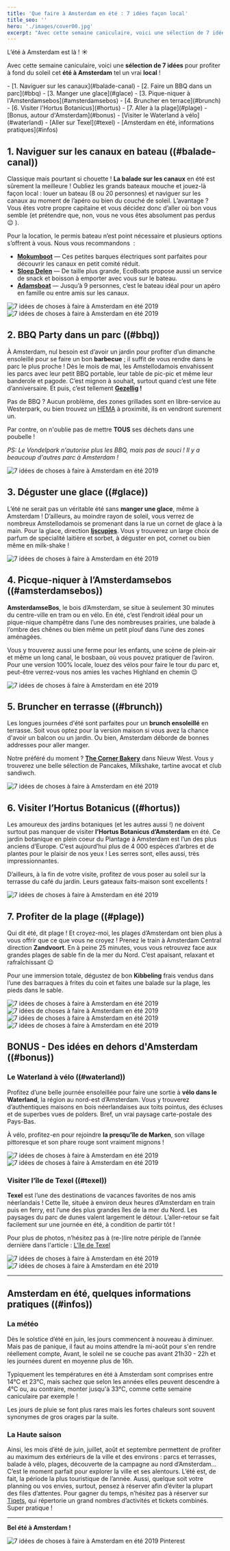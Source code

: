 ```yaml
---
title: 'Que faire à Amsterdam en été : 7 idées façon local'
title_seo: ''
hero: './images/cover00.jpg'
excerpt: "Avec cette semaine caniculaire, voici une sélection de 7 idées pour profiter à fond du soleil cet été à Amsterdam tel un vrai local ! "
---
```



L’été à Amsterdam est là ! ☀️

Avec cette semaine caniculaire, voici une **sélection de 7 idées** pour profiter à fond du soleil cet **été à Amsterdam** tel un vrai **local** ! 

<toc>
- [1. Naviguer sur les canaux](#balade-canal)
- [2. Faire un BBQ dans un parc](#bbq)
- [3. Manger une glace](#glace)
- [3. Pique-niquer à l'Amsterdamsebos](#amsterdamsebos)
- [4. Bruncher en terrace](#brunch)
- [6. Visiter l'Hortus Botanicus](#hortus)
- [7. Aller à la plage](#plage)
- [Bonus, autour d'Amsterdam](#bonus)
    - [Visiter le Waterland à vélo](#waterland)
    - [Aller sur Texel](#texel)
- [Amsterdam en été, informations pratiques](#infos)
</toc>


## 1.  Naviguer sur les canaux en bateau ((#balade-canal))
Classique mais pourtant si chouette ! **La balade sur les canaux** en été est sûrement la meilleure ! Oubliez les grands bateaux mouche et jouez-là façon local : louer un bateau (8 ou 20 personnes) et naviguer sur les canaux au moment de l’apéro ou bien du couché de soleil. L’avantage ? Vous êtes votre propre capitaine et vous décidez donc d’aller où bon vous semble (et prétendre que, non, vous ne vous êtes absolument pas perdus 😉 ).

Pour la location, le permis bateau n’est point nécessaire et plusieurs options s’offrent à vous. Nous vous recommandons  :
* **[Mokumboot](https://mokumbootverhuur.nl/en/)** — Ces petites barques électriques sont parfaites pour découvrir les canaux en petit comité réduit.
* **[Sloep Delen](https://sloepdelen.nl/en/)** — De taille plus grande, EcoBoats propose aussi un service de snack et boisson à emporter avec vous sur le bateau.
* **[Adamsboat](https://adamsboats.com/en/)** — Jusqu’à 9 personnes, c’est le bateau idéal pour un apéro en famille ou entre amis sur les canaux.

<gallery>
<img alt="7 idées de choses à faire à Amsterdam en été 2019" src="./images/bateau-canal-01.jpg">
<img alt="7 idées de choses à faire à Amsterdam en été 2019" src="./images/bateau-canal-02.jpg">
</gallery>


## 2. BBQ Party dans un parc ((#bbq))
À Amsterdam, nul besoin est d’avoir un jardin pour profiter d’un dimanche ensoleillé pour se faire un bon **barbecue** ; il suffit de vous rendre dans le parc le plus proche ! Dès le mois de mai, les Amstellodamois envahissent les parcs avec leur petit BBQ portable, leur table de pic-pic et même leur banderole et pagode. C’est mignon à souhait, surtout quand c’est une fête d’anniversaire.
Et puis, c’est tellement **[Gezellig](/gezellig/) !**  

Pas de BBQ ? Aucun problème, des zones grillades sont en libre-service au Westerpark, ou bien trouvez un [HEMA](https://www.hema.nl/) à proximité, ils en vendront surement un.

Par contre, on n'oublie pas de mettre **TOUS** ses déchets dans une poubelle !

_PS: Le Vondelpark n'autorise plus les BBQ, mais pas de souci ! Il y a beaucoup d'autres parc à Amsterdam !_

<img alt="7 idées de choses à faire à Amsterdam en été 2019" src="./images/bbq.jpg">


## 3. Déguster une glace ((#glace))
L’été ne serait pas un véritable été sans **manger une glace**, même à Amsterdam ! D’ailleurs, au moindre rayon de soleil, vous verrez de nombreux Amstellodamois se promenant dans la rue un cornet de glace à la main. Pour la glace, direction **[Ijscupjes](https://www.ijscuypje.nl/)**. Vous y trouverez un large choix de parfum de spécialité laitière et sorbet, à déguster en pot, cornet ou bien même en milk-shake !

<img alt="7 idées de choses à faire à Amsterdam en été 2019" src="./images/glace.jpg">

## 4. Picque-niquer à l’Amsterdamsebos ((#amsterdamsebos))
**AmsterdamseBos**, le bois d’Amsterdam, se situe à seulement 30 minutes du centre-ville en tram ou en vélo. En été, c’est l’endroit idéal pour un pique-nique champêtre dans l’une des nombreuses prairies, une balade à l’ombre des chênes ou bien même un petit plouf dans l’une des zones aménagées.

Vous y trouverez aussi une ferme pour les enfants, une scène de plein-air et même un long canal, le bosbaan, où vous pouvez pratiquer de l’aviron. Pour une version 100% locale, louez des vélos pour faire le tour du parc et, peut-être verrez-vous nos amies les vaches Highland en chemin 😉 

<img alt="7 idées de choses à faire à Amsterdam en été 2019" src="./images/amsterdamsebos-01.jpg">


## 5. Bruncher en terrasse  ((#brunch))
Les longues journées d'été sont parfaites pour un **brunch ensoleillé** en terrasse. Soit vous optez pour la version maison si vous avez la chance d'avoir un balcon ou un jardin. Ou bien, Amsterdam déborde de bonnes addresses pour aller manger.

Notre préféré du moment ? **[The Corner Bakery](https://www.cornerbakeryamsterdam.com/)** dans Nieuw West. Vous y trouverez une belle sélection de Pancakes, Milkshake, tartine avocat et club sandiwch. 

<img alt="7 idées de choses à faire à Amsterdam en été 2019" src="./images/brunch.jpg">


## 6. Visiter l’Hortus Botanicus ((#hortus))
Les amoureux des jardins botaniques (et les autres aussi !) ne doivent surtout pas manquer de visiter **l’Hortus Botanicus d’Amsterdam** en été. Ce jardin botanique en plein coeur du Plantage à Amsterdam est l’un des plus anciens d’Europe. C’est aujourd’hui plus de 4 000 espèces d’arbres et de plantes pour le plaisir de nos yeux ! Les serres sont, elles aussi, très impressionnantes. 

D’ailleurs, à la fin de votre visite, profitez de vous poser au soleil sur la terrasse du café du jardin. Leurs gateaux faits-maison sont excellents !

<img alt="7 idées de choses à faire à Amsterdam en été 2019" src="./images/hortus-02.jpg">


## 7. Profiter de la plage ((#plage))
Qui dit été, dit plage ! Et croyez-moi, les plages d’Amsterdam ont bien plus à vous offrir que ce que vous ne croyez ! Prenez le train à Amsterdam Central direction **Zandvoort**. En à peine 25 minutes, vous vous retrouvez face aux grandes plages de sable fin de la mer du Nord. C’est apaisant, relaxant et rafraîchissant 😉

Pour une immersion totale, dégustez de bon **Kibbeling** frais vendus dans l’une des barraques à frites du coin et faites une balade sur la plage, les pieds dans le sable.

<gallery>
<img alt="7 idées de choses à faire à Amsterdam en été 2019" src="./images/bloemendaal-aan-zee-01.jpg">
<img alt="7 idées de choses à faire à Amsterdam en été 2019" src="./images/bloemendaal-aan-zee-02.jpg">
<img alt="7 idées de choses à faire à Amsterdam en été 2019" src="./images/bloemendaal-aan-zee-04.jpg">
<img alt="7 idées de choses à faire à Amsterdam en été 2019" src="./images/bloemendaal-aan-zee-05.jpg">
</gallery>

## BONUS - Des idées en dehors d'Amsterdam ((#bonus))

### Le Waterland à vélo ((#waterland))
Profitez d’une belle journée ensoleillée pour faire une sortie à **vélo dans le Waterland**, la région au nord-est d’Amsterdam. Vous y trouverez d’authentiques maisons en bois néerlandaises aux toits pointus, des écluses et de superbes vues de polders. Bref, un vrai paysage carte-postale des Pays-Bas.

À vélo, profitez-en pour rejoindre **la presqu’île de Marken**, son village pittoresque et son phare rouge sont vraiment mignons ! 

<img alt="7 idées de choses à faire à Amsterdam en été 2019" src="./images/marken-01.jpg">
<img alt="7 idées de choses à faire à Amsterdam en été 2019" src="./images/marken-02.jpg">


### Visiter l’île de Texel ((#texel))
**Texel** est l’une des destinations de vacances favorites de nos amis néerlandais ! Cette île, située à environ deux heures d’Amsterdam en train puis en ferry, est l’une des plus grandes îles de la mer du Nord. Les paysages du parc de dunes valent largement le détour. L’aller-retour se fait facilement sur une journée en été, à condition de partir tôt !

Pour plus de photos, n’hésitez pas à (re-)lire notre périple de l’année dernière dans l'article : [L'île de Texel](/texel/)

<article slug='texel'></article>

<img alt="7 idées de choses à faire à Amsterdam en été 2019" src="./images/texel-02.jpg">
<img alt="7 idées de choses à faire à Amsterdam en été 2019" src="./images/texel-03.jpg">

------

## Amsterdam en été, quelques informations pratiques ((#infos))

### La météo
Dès le solstice d’été en juin, les jours commencent à nouveau à diminuer. Mais pas de panique, il faut au moins attendre la mi-août pour s'en rendre réellement compte, Avant, le soleil ne se couche pas avant 21h30 - 22h et les journées durent en moyenne plus de 16h. 

Typiquement les températures en été à Amsterdam sont comprises entre 14°C et 23°C, mais sachez que selon les années elles peuvent descendre à 4°C ou, au contraire, monter jusqu'à 33°C, comme cette semaine caniculaire par exemple !

Les jours de pluie se font plus rares mais les fortes chaleurs sont souvent synonymes de gros orages par la suite.

### La Haute saison 
Ainsi, les mois d’été de juin, juillet, août et septembre permettent de profiter au maximum des extérieurs de la ville et des environs : parcs et terrasses, balade à vélo, plages, découverte de la campagne au nord d’Amsterdam… C’est le moment parfait pour explorer la ville et ses alentours. L’été est, de fait, la période la plus touristique de l’année. Aussi, quelque soit votre planning ou vos envies, surtout, pensez à réserver afin d’éviter la plupart des files d’attentes. Pour gagner du temps, n’hésitez pas à réserver sur [Tiqets](https://www.tiqets.com/en/amsterdam-c75061?partner=adeuxcestmieux), qui répertorie un grand nombres d’activités et tickets combinés. Super pratique !

-----

**Bel été à Amsterdam !**



<img alt="7 idées de choses à faire à Amsterdam en été 2019 Pinterest" src="./images/visuel-pinterest.png">

